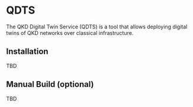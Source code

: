 # QDTS
The QKD Digital Twin Service (QDTS) is a tool that allows deploying digital twins of QKD networks over classical infrastructure.

## Installation
TBD

## Manual Build (optional)
TBD


